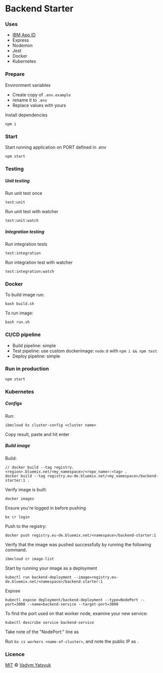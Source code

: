 Backend Starter
===

### Uses
* [IBM App ID](https://www.ibm.com/cloud/app-id)
* Express
* Nodemon
* Jest
* Docker
* Kubernetes


### Prepare

Environment variables

* Create copy of `.env.example`
* rename it to `.env`
* Replace values with yours

Install dependencies

```
npm i
```

### Start

Start running application on PORT defined in .env

```
npm start
```

### Testing

##### Unit testing

Run unit test once

```
test:unit
```

Run unit test with watcher

```
test:unit:watch
```

##### Integration testing

Run integration tests

```
test:integration
```

Run integration test with watcher
```
test:integration:watch
```

### Docker

To build image run:
```
bash build.sh
```
To run image:
```
bash run.sh
```

### CI/CD pipeline

* Build pipeline: simple
* Test pipeline: use custom dockerimage: `node:8` with `npm i && npm test`
* Deploy pipeline: simple

### Run in production

```
npm start
```


### Kubernetes

##### Configs
Run:

```
ibmcloud ks cluster-config <cluster name>
```

Copy result, paste and hit enter


##### Build image

Build:
```
// docker build --tag registry.<region>.bluemix.net/<my_namespace>/<repo_name>:<tag> .
docker build --tag registry.eu-de.bluemix.net/<my_namespace>/backend-starter:1 .
```

Verify image is built:
```
docker images
```

Ensure you're logged in before pushing
```
bx cr login
```

Push to the registry:
```
docker push registry.eu-de.bluemix.net/<namespace>/backend-starter:1
```

Verify that the image was pushed successfully by running the following command.
```
ibmcloud cr image-list
```

Start by running your image as a deployment
```
kubectl run backend-deployment --image=registry.eu-de.bluemix.net/<namespace>/backend-starter:1
```

Expose
```
kubectl expose deployment/backend-deployment --type=NodePort --port=3000 --name=backend-service --target-port=3000
```

To find the port used on that worker node, examine your new service:
```
kubectl describe service backend-service
```
Take note of the "NodePort:" line as <nodeport>


Run `bx cs workers <name-of-cluster>`, and note the public IP as <public-IP>.

### Licence

[MIT](https://tldrlegal.com/license/mit-license) © [Vadym Yatsyuk](https://github.com/vadimdez)
